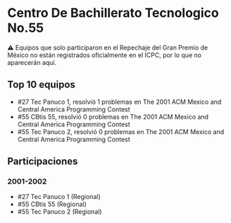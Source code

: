 # Centro De Bachillerato Tecnologico No.55

:warning: Equipos que solo participaron en el Repechaje del Gran Premio de México no están registrados oficialmente en el ICPC, por lo que no aparecerán aquí.

## Top 10 equipos

- #27 Tec Panuco 1, resolvió 1 problemas en The 2001 ACM Mexico and Central America Programming Contest
- #55 CBtis 55, resolvió 0 problemas en The 2001 ACM Mexico and Central America Programming Contest
- #55 Tec Panuco 2, resolvió 0 problemas en The 2001 ACM Mexico and Central America Programming Contest

## Participaciones

### 2001-2002

- #27 Tec Panuco 1 (Regional)
- #55 CBtis 55 (Regional)
- #55 Tec Panuco 2 (Regional)



